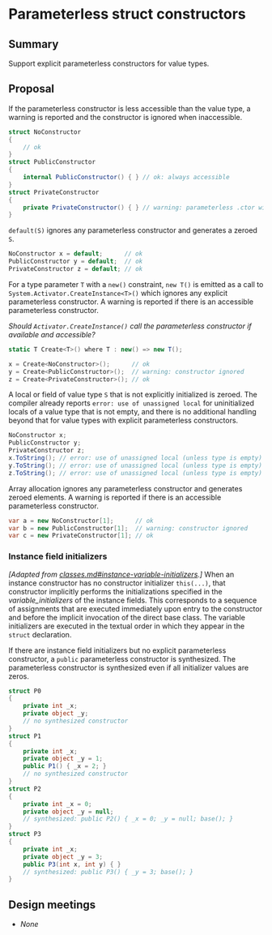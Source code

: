 # Parameterless struct constructors

## Summary

Support explicit parameterless constructors for value types.

## Proposal

If the parameterless constructor is less accessible than the value type, a warning is reported and the constructor is ignored when inaccessible.
```csharp
struct NoConstructor
{
    // ok
}
struct PublicConstructor
{
    internal PublicConstructor() { } // ok: always accessible
}
struct PrivateConstructor
{
    private PrivateConstructor() { } // warning: parameterless .ctor will be ignored if inaccessible
}
```

`default(S)` ignores any parameterless constructor and generates a zeroed `S`.
```csharp
NoConstructor x = default;      // ok
PublicConstructor y = default;  // ok
PrivateConstructor z = default; // ok
```

For a type parameter `T` with a `new()` constraint, `new T()` is emitted as a call to `System.Activator.CreateInstance<T>()` which ignores any explicit parameterless constructor.
A warning is reported if there is an accessible parameterless constructor.

_Should `Activator.CreateInstance()` call the parameterless constructor if available and accessible?_
```csharp
static T Create<T>() where T : new() => new T();

x = Create<NoConstructor>();      // ok
y = Create<PublicConstructor>();  // warning: constructor ignored
z = Create<PrivateConstructor>(); // ok
```

A local or field of value type `S` that is not explicitly initialized is zeroed.
The compiler already reports `error: use of unassigned local` for uninitialized locals of a value type that is not empty, and there is no additional handling beyond that for value types with explicit parameterless constructors.
```csharp
NoConstructor x;
PublicConstructor y;
PrivateConstructor z;
x.ToString(); // error: use of unassigned local (unless type is empty)
y.ToString(); // error: use of unassigned local (unless type is empty)
z.ToString(); // error: use of unassigned local (unless type is empty)
```

Array allocation ignores any parameterless constructor and generates zeroed elements.
A warning is reported if there is an accessible parameterless constructor.
```csharp
var a = new NoConstructor[1];      // ok
var b = new PublicConstructor[1];  // warning: constructor ignored
var c = new PrivateConstructor[1]; // ok
```

### Instance field initializers
_[Adapted from [classes.md#instance-variable-initializers](https://github.com/dotnet/csharplang/blob/master/spec/classes.md#instance-variable-initializers).]_
When an instance constructor has no constructor initializer `this(...)`, that constructor implicitly performs the initializations specified in the _variable_initializers_ of the instance fields.
This corresponds to a sequence of assignments that are executed immediately upon entry to the constructor and before the implicit invocation of the direct base class.
The variable initializers are executed in the textual order in which they appear in the `struct` declaration.

If there are instance field initializers but no explicit parameterless constructor, a `public` parameterless constructor is synthesized. The parameterless constructor is synthesized even if all initializer values are zeros.

```csharp
struct P0
{
    private int _x;
    private object _y;
    // no synthesized constructor
}
struct P1
{
    private int _x;
    private object _y = 1;
    public P1() { _x = 2; }
    // no synthesized constructor
}
struct P2
{
    private int _x = 0;
    private object _y = null;
    // synthesized: public P2() { _x = 0; _y = null; base(); }
}
struct P3
{
    private int _x;
    private object _y = 3;
    public P3(int x, int y) { }
    // synthesized: public P3() { _y = 3; base(); }
}
```

## Design meetings

- _None_